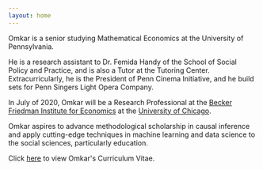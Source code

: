 ```yaml
---
layout: home
---
```


Omkar is a senior studying Mathematical Economics at the University of Pennsylvania.

He is a research assistant to Dr. Femida Handy of the School of Social Policy and Practice, and is also a Tutor at the Tutoring Center. Extracurricularly, he is the President of Penn Cinema Initiative, and he build sets for Penn Singers Light Opera Company.


In July of 2020, Omkar will be a Research Professional at the [Becker Friedman Institute for Economics](https://bfi.uchicago.edu) at the [University of Chicago](https://www.uchicago.edu).


Omkar aspires to advance methodological scholarship in causal inference and apply cutting-edge techniques in machine learning and data science to the social sciences, particularly education.

Click <a class="page-link" href="/assets/KattaOmkar_CV.pdf">here</a> to view Omkar's Curriculum Vitae. </p>